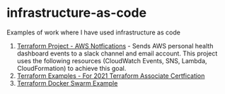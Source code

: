 # infrastructure-as-code
Examples of work where I have used infrastructure as code


1. [Terraform Project - AWS Notfications](https://github.com/Chuckos/infrastructure-as-code/tree/master/Terraform_aws_notifications) - Sends AWS personal health dashboard events to a slack channel and email account.  This project uses the following resources (CloudWatch Events, SNS, Lambda, CloudFormation) to achieve this goal.
2. [Terraform Examples - For 2021 Terraform Associate Certfication](https://github.com/Chuckos/infrastructure-as-code/tree/master/terraform-associate-2021-certfication)
3. [Terraform Docker Swarm Example](https://github.com/Chuckos/infrastructure-as-code/tree/master/terraform-associate-2021-certfication)
